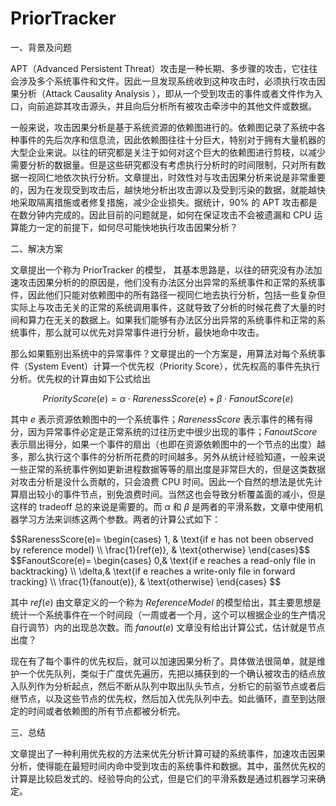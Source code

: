# PriorTracker


一、背景及问题

APT（Advanced Persistent Threat）攻击是一种长期、多步骤的攻击，它往往会涉及多个系统事件和文件。因此一旦发现系统收到这种攻击时，必须执行攻击因果分析（Attack Causality Analysis ），即从一个受到攻击的事件或者文件作为入口，向前追踪其攻击源头，并且向后分析所有被攻击牵涉中的其他文件或数据。

一般来说，攻击因果分析是基于系统资源的依赖图进行的。依赖图记录了系统中各种事件的先后次序和信息流，因此依赖图往往十分巨大，特别对于拥有大量机器的大型企业来说。以往的研究都是关注于如何对这个巨大的依赖图进行剪枝，以减少需要分析的数据量。但是这些研究都没有考虑执行分析时的时间限制，只对所有数据一视同仁地依次执行分析。文章提出，时效性对与攻击因果分析来说是非常重要的，因为在发现受到攻击后，越快地分析出攻击源以及受到污染的数据，就能越快地采取隔离措施或者修复措施，减少企业损失。据统计，90% 的 APT  攻击都是在数分钟内完成的。因此目前的问题就是，如何在保证攻击不会被遗漏和 CPU 运算能力一定的前提下，如何尽可能快地执行攻击因果分析？

二、解决方案

文章提出一个称为 PriorTracker 的模型， 其基本思路是，以往的研究没有办法加速攻击因果分析的的原因是，他们没有办法区分出异常的系统事件和正常的系统事件，因此他们只能对依赖图中的所有路径一视同仁地去执行分析，包括一些复杂但实际上与攻击无关的正常的系统调用事件，这就导致了分析的时候花费了大量的时间和算力在无关的数据上。如果我们能够有办法区分出异常的系统事件和正常的系统事件，那么就可以优先对异常事件进行分析，最快地命中攻击。

那么如果甄别出系统中的异常事件？文章提出的一个方案是，用算法对每个系统事件（System Event）计算一个优先权（Priority Score），优先权高的事件先执行分析。优先权的计算由如下公式给出

$$PriorityScore(e)=\alpha \cdot RarenessScore(e) + \beta \cdot FanoutScore(e)$$

其中 $e$ 表示资源依赖图中的一个系统事件；$RarenessScore$ 表示事件的稀有得分，因为异常事件必定是正常系统的过往历史中很少出现的事件；$FanoutScore$ 表示扇出得分，如果一个事件的扇出（也即在资源依赖图中的一个节点的出度）越多，那么执行这个事件的分析所花费的时间越多。另外从统计经验知道，一般来说一些正常的系统事件例如更新进程数据等等的扇出度是非常巨大的，但是这类数据对攻击分析是没什么贡献的，只会浪费 CPU 时间。因此一个自然的想法是优先计算扇出较小的事件节点，别免浪费时间。当然这也会导致分析覆盖面的减小，但是这样的 tradeoff 总的来说是需要的。而 $\alpha$ 和 $\beta$ 是两者的平滑系数，文章中使用机器学习方法来训练这两个参数。两者的计算公式如下：

<div>
$$RarenessScore(e)=
\begin{cases} 
1, &  \text{if e has not been observed by reference model} \\
\frac{1}{ref(e)}, & \text{otherwise}
\end{cases}$$
</div>

<div>
$$FanoutScore(e)=
\begin{cases}
0,& \text{if e reaches a read-only file in backtracking} \\
\delta,& \text{if e reaches a write-only file in forward tracking} \\
\frac{1}{fanout(e)}, & \text{otherwise}
\end{cases}
$$
</div>

其中 $ref(e)$ 由文章定义的一个称为 $Reference Model$ 的模型给出，其主要思想是统计一个系统事件在一个时间段（一周或者一个月，这个可以根据企业的生产情况自行调节）内的出现总次数。而 $fanout(e)$ 文章没有给出计算公式，估计就是节点出度？

现在有了每个事件的优先权后，就可以加速因果分析了。具体做法很简单，就是维护一个优先队列，类似于广度优先遍历，先把以捕获到的一个确认被攻击的结点放入队列作为分析起点，然后不断从队列中取出队头节点，分析它的前驱节点或者后继节点，以及这些节点的优先权，然后加入优先队列中去。如此循环，直至到达限定的时间或者依赖图的所有节点都被分析完。

三、总结

文章提出了一种利用优先权的方法来优先分析计算可疑的系统事件，加速攻击因果分析，使得能在最短时间内命中受到攻击的系统事件和数据。其中，虽然优先权的计算是比较启发式的、经验导向的公式，但是它们的平滑系数是通过机器学习来确定。

